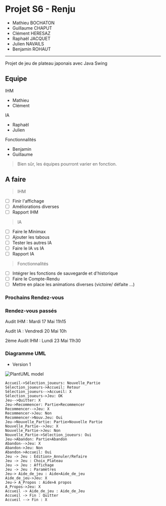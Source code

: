 # Projet S6 - Renju

> 
 - Mathieu BOCHATON
 - Guillaume CHAPUT
 - Clément HERESAZ
 - Raphaël JACQUET
 - Julien NAVAILS
 - Benjamin ROHAUT

----------

Projet de jeu de plateau japonais avec Java Swing

## Equipe

IHM

* Mathieu
* Clément

IA

* Raphaël
* Julien

Fonctionnalités

* Benjamin
* Guillaume

> Bien sûr, les équipes pourront varier en fonction.

## A faire

 > IHM
 
- [ ]  Finir l'affichage
- [ ] Améliorations diverses
- [ ] Rapport IHM

> IA

- [ ]  Faire le Minimax
- [ ] Ajouter les tabous
- [ ] Tester les autres IA
- [ ] Faire le IA vs IA
- [ ] Rapport IA

> Fonctionnalités

- [ ] Intégrer les fonctions de sauvegarde et d'historique
- [ ] Faire le Compte-Rendu
- [ ] Mettre en place les animations diverses (victoire/ défaite ...)

### Prochains Rendez-vous



### Rendez-vous passés

Audit IHM
:  Mardi 17 Mai 11h15

Audit IA
: Vendredi 20 Mai 10h

2ème Audit IHM
: Lundi 23 Mai 11h30



### Diagramme UML 
* Version 1

![PlantUML model](http://plantuml.com/plantuml/png/RLB1ReGW4Btp5Vo0xTs32MdQmpRPklRYpL0SksmGDWXDFwdzZlsnGa5GryHacFVUp9kPI1Ypm4LHlTz-1J33bUmkoeBLKucFodw14D3LL1iEw5vJL2GqA743Hbczfrc8sjqU1x0bVdj5BZhnoN9ZG7kn1we6c1f7aCnZOP8bXXRl8lPgLs30ZagkKR_TGx2sF5Xj5avsCnvpjD5bsosHhU-OlOEdGSW7bRsIQO2OenYpuGnaeuIaeyUkkAYm3oL-xhdthJeYfHMW7niOADUmLZsT5V_kQa4DKBkco31mTgQVcmetB1rlFqR35DR0XFVGkUyIobnMBI2qUAUDOc5NQtLLKwh2r_ySpKI-G5WJxxhvxE2DikY5IqV6domJYMd_0000)

```sequence
Accueil->Sélection_joueurs: Nouvelle_Partie
Sélection_joueurs->Accueil: Retour
Sélection_joueurs-->Accueil: X
Sélection_joueurs->Jeu: OK
Jeu-->Quitter: X
Jeu->Recommencer: Partie>Recommencer
Recommencer-->Jeu: X
Recommencer->Jeu: Non
Recommencer->Nouv.Jeu: Oui
Jeu->Nouvelle_Partie: Partie>Nouvelle Partie
Nouvelle_Partie-->Jeu: X
Nouvelle_Partie->Jeu: Non
Nouvelle_Partie->Sélection_joueurs: Oui
Jeu->Abandon: Partie>Abandon
Abandon-->Jeu: X
Abandon->Jeu: Non
Abandon->Accueil: Oui
Jeu -> Jeu : Edition>_Annuler/Refaire
Jeu -> Jeu : Choix_Plateau
Jeu -> Jeu : Affichage
Jeu -> Jeu : Paramètres
Jeu-> Aide_de_jeu : Aide>Aide_de_jeu
Aide_de_jeu->Jeu: X
Jeu-> A_Propos : Aide>A propos
A_Propos->Jeu: X
Accueil -> Aide_de_jeu : Aide_de_Jeu
Accueil -> Fin : Quitter
Accueil --> Fin : X

```
